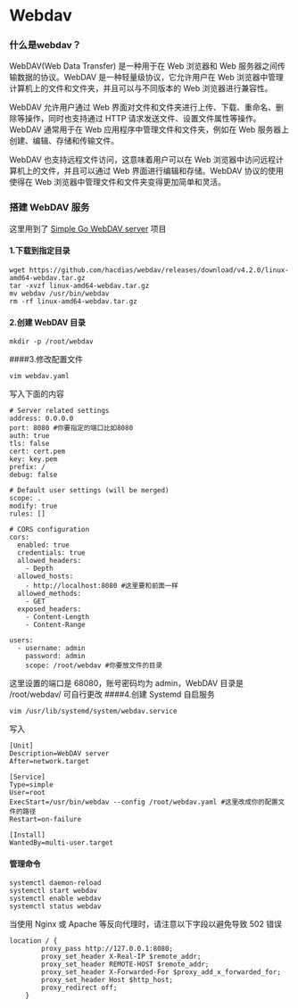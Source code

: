 # Webdav

### 什么是webdav？
WebDAV(Web Data Transfer) 是一种用于在 Web 浏览器和 Web 服务器之间传输数据的协议。WebDAV 是一种轻量级协议，它允许用户在 Web 浏览器中管理计算机上的文件和文件夹，并且可以与不同版本的 Web 浏览器进行兼容性。

WebDAV 允许用户通过 Web 界面对文件和文件夹进行上传、下载、重命名、删除等操作，同时也支持通过 HTTP 请求发送文件、设置文件属性等操作。WebDAV 通常用于在 Web 应用程序中管理文件和文件夹，例如在 Web 服务器上创建、编辑、存储和传输文件。

WebDAV 也支持远程文件访问，这意味着用户可以在 Web 浏览器中访问远程计算机上的文件，并且可以通过 Web 界面进行编辑和存储。WebDAV 协议的使用使得在 Web 浏览器中管理文件和文件夹变得更加简单和灵活。

### 搭建 WebDAV 服务

这里用到了 [Simple Go WebDAV server](https://github.com/hacdias/webdav) 项目

#### 1.下载到指定目录
```
wget https://github.com/hacdias/webdav/releases/download/v4.2.0/linux-amd64-webdav.tar.gz
tar -xvzf linux-amd64-webdav.tar.gz 
mv webdav /usr/bin/webdav 
rm -rf linux-amd64-webdav.tar.gz

```
#### 2.创建 WebDAV 目录
```
mkdir -p /root/webdav
```
####3.修改配置文件
```
vim webdav.yaml
```
写入下面的内容
```
# Server related settings
address: 0.0.0.0
port: 8080 #你要指定的端口比如8080
auth: true
tls: false
cert: cert.pem
key: key.pem
prefix: /
debug: false

# Default user settings (will be merged)
scope: .
modify: true
rules: []

# CORS configuration
cors:
  enabled: true
  credentials: true
  allowed_headers:
    - Depth
  allowed_hosts:
    - http://localhost:8080 #这里要和前面一样
  allowed_methods:
    - GET
  exposed_headers:
    - Content-Length
    - Content-Range

users:
  - username: admin
    password: admin
    scope: /root/webdav #你要放文件的目录

```

这里设置的端口是 68080，账号密码均为 admin，WebDAV 目录是 /root/webdav/ 可自行更改
####4.创建 Systemd 自启服务
```
vim /usr/lib/systemd/system/webdav.service
```
写入
```
[Unit]
Description=WebDAV server
After=network.target

[Service]
Type=simple
User=root
ExecStart=/usr/bin/webdav --config /root/webdav.yaml #这里改成你的配置文件的路径
Restart=on-failure

[Install]
WantedBy=multi-user.target
```
#### 管理命令
```
systemctl daemon-reload
systemctl start webdav
systemctl enable webdav
systemctl status webdav
```

当使用 Nginx 或 Apache 等反向代理时，请注意以下字段以避免导致 502 错误
```
location / {
        proxy_pass http://127.0.0.1:8080;
        proxy_set_header X-Real-IP $remote_addr;
        proxy_set_header REMOTE-HOST $remote_addr;
        proxy_set_header X-Forwarded-For $proxy_add_x_forwarded_for;
        proxy_set_header Host $http_host;
        proxy_redirect off;
    }
```
